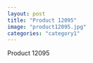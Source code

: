 ```yaml
---
layout: post
title: "Product 12095"
image: "product12095.jpg"
categories: "category1"
---
```

Product 12095

